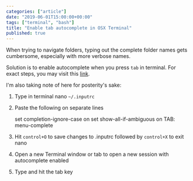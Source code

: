 ```yaml
---
categories: ["article"]
date: "2019-06-01T15:00:00+00:00"
tags: ["terminal", "bash"]
title: "Enable tab autocomplete in OSX Terminal"
published: true
---
```


When trying to navigate folders, typing out the complete folder names gets cumbersome, especially with more verbose names.

Solution is to enable autocomplete when you press `tab` in terminal. For exact steps, you may visit this [link](https://timleland.com/how-to-enable-autocomplete-in-mac-terminal/).

I'm also taking note of here for posterity's sake:

1. Type in terminal nano `~/.inputrc`
2. Paste the following on separate lines

   set completion-ignore-case on
   set show-all-if-ambiguous on
   TAB: menu-complete

3. Hit `control+O` to save changes to .inputrc followed by `control+X` to exit nano
4. Open a new Terminal window or tab to open a new session with autocomplete enabled
5. Type and hit the tab key
